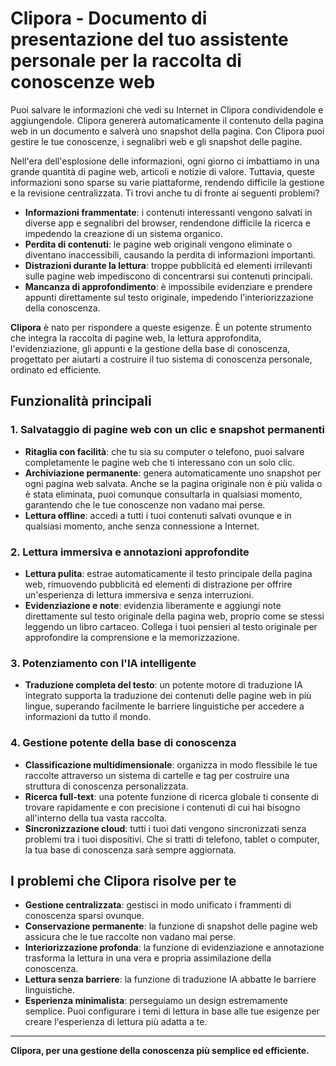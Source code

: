 # Clipora - Documento di presentazione del tuo assistente personale per la raccolta di conoscenze web

Puoi salvare le informazioni che vedi su Internet in Clipora condividendole e aggiungendole. Clipora genererà automaticamente il contenuto della pagina web in un documento e salverà uno snapshot della pagina. Con Clipora puoi gestire le tue conoscenze, i segnalibri web e gli snapshot delle pagine.

Nell'era dell'esplosione delle informazioni, ogni giorno ci imbattiamo in una grande quantità di pagine web, articoli e notizie di valore. Tuttavia, queste informazioni sono sparse su varie piattaforme, rendendo difficile la gestione e la revisione centralizzata. Ti trovi anche tu di fronte ai seguenti problemi?

*   **Informazioni frammentate**: i contenuti interessanti vengono salvati in diverse app e segnalibri del browser, rendendone difficile la ricerca e impedendo la creazione di un sistema organico.
*   **Perdita di contenuti**: le pagine web originali vengono eliminate o diventano inaccessibili, causando la perdita di informazioni importanti.
*   **Distrazioni durante la lettura**: troppe pubblicità ed elementi irrilevanti sulle pagine web impediscono di concentrarsi sui contenuti principali.
*   **Mancanza di approfondimento**: è impossibile evidenziare e prendere appunti direttamente sul testo originale, impedendo l'interiorizzazione della conoscenza.

**Clipora** è nato per rispondere a queste esigenze. È un potente strumento che integra la raccolta di pagine web, la lettura approfondita, l'evidenziazione, gli appunti e la gestione della base di conoscenza, progettato per aiutarti a costruire il tuo sistema di conoscenza personale, ordinato ed efficiente.

## Funzionalità principali

### 1. Salvataggio di pagine web con un clic e snapshot permanenti
- **Ritaglia con facilità**: che tu sia su computer o telefono, puoi salvare completamente le pagine web che ti interessano con un solo clic.
- **Archiviazione permanente**: genera automaticamente uno snapshot per ogni pagina web salvata. Anche se la pagina originale non è più valida o è stata eliminata, puoi comunque consultarla in qualsiasi momento, garantendo che le tue conoscenze non vadano mai perse.
- **Lettura offline**: accedi a tutti i tuoi contenuti salvati ovunque e in qualsiasi momento, anche senza connessione a Internet.

### 2. Lettura immersiva e annotazioni approfondite
- **Lettura pulita**: estrae automaticamente il testo principale della pagina web, rimuovendo pubblicità ed elementi di distrazione per offrire un'esperienza di lettura immersiva e senza interruzioni.
- **Evidenziazione e note**: evidenzia liberamente e aggiungi note direttamente sul testo originale della pagina web, proprio come se stessi leggendo un libro cartaceo. Collega i tuoi pensieri al testo originale per approfondire la comprensione e la memorizzazione.

### 3. Potenziamento con l'IA intelligente
- **Traduzione completa del testo**: un potente motore di traduzione IA integrato supporta la traduzione dei contenuti delle pagine web in più lingue, superando facilmente le barriere linguistiche per accedere a informazioni da tutto il mondo.

### 4. Gestione potente della base di conoscenza
- **Classificazione multidimensionale**: organizza in modo flessibile le tue raccolte attraverso un sistema di cartelle e tag per costruire una struttura di conoscenza personalizzata.
- **Ricerca full-text**: una potente funzione di ricerca globale ti consente di trovare rapidamente e con precisione i contenuti di cui hai bisogno all'interno della tua vasta raccolta.
- **Sincronizzazione cloud**: tutti i tuoi dati vengono sincronizzati senza problemi tra i tuoi dispositivi. Che si tratti di telefono, tablet o computer, la tua base di conoscenza sarà sempre aggiornata.

## I problemi che Clipora risolve per te

*   **Gestione centralizzata**: gestisci in modo unificato i frammenti di conoscenza sparsi ovunque.
*   **Conservazione permanente**: la funzione di snapshot delle pagine web assicura che le tue raccolte non vadano mai perse.
*   **Interiorizzazione profonda**: la funzione di evidenziazione e annotazione trasforma la lettura in una vera e propria assimilazione della conoscenza.
*   **Lettura senza barriere**: la funzione di traduzione IA abbatte le barriere linguistiche.
*   **Esperienza minimalista**: perseguiamo un design estremamente semplice. Puoi configurare i temi di lettura in base alle tue esigenze per creare l'esperienza di lettura più adatta a te.

---

**Clipora, per una gestione della conoscenza più semplice ed efficiente.**